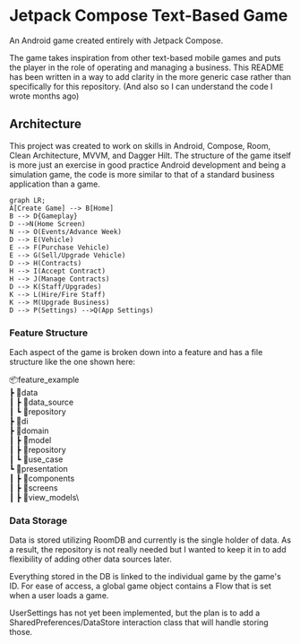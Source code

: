 # Jetpack Compose Text-Based Game

An Android game created entirely with Jetpack Compose.

The game takes inspiration from other text-based mobile games and puts the player in the role of operating and managing a business.
This README has been written in a way to add clarity in the more generic case rather than specifically for this repository. (And also so I can understand the code I wrote months ago)   

## Architecture

This project was created to work on skills in Android, Compose, Room, Clean Architecture, MVVM, and Dagger Hilt. The structure of the game itself is more just an exercise in good practice Android development and being a simulation game, the code is more similar to that of a standard business application than a game.  

```mermaid
graph LR;
A[Create Game] --> B[Home]
B --> D{Gameplay}
D -->N(Home Screen)
N --> O(Events/Advance Week)
D --> E(Vehicle)
E --> F(Purchase Vehicle)
E --> G(Sell/Upgrade Vehicle)
D --> H(Contracts)
H --> I(Accept Contract)
H --> J(Manage Contracts)
D --> K(Staff/Upgrades)
K --> L(Hire/Fire Staff)
K --> M(Upgrade Business)
D --> P(Settings) -->Q(App Settings)
```
### Feature Structure

Each aspect of the game is broken down into a feature and has a file structure like the one shown here:

📦feature_example\
 ┣ 📂data\
 ┃ ┣ 📂data_source\
 ┃ ┗ 📂repository\
 ┣ 📂di\
 ┣ 📂domain\
 ┃ ┣ 📂model\
 ┃ ┣ 📂repository\
 ┃ ┗ 📂use_case\
 ┗ 📂presentation\
 ┃ ┣ 📂components\
 ┃ ┣ 📂screens\
 ┃ ┣ 📂view_models\

### Data Storage

Data is stored utilizing RoomDB and currently is the single holder of data. As a result, the repository is not really needed but I wanted to keep it in to add flexibility of adding other data sources later. 

Everything stored in the DB is linked to the individual game by the game's ID. For ease of access, a global game object contains a Flow<Game> that is set when a user loads a game.

UserSettings has not yet been implemented, but the plan is to add a SharedPreferences/DataStore interaction class that will handle storing those. 

